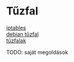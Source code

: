 # Tűzfal

[iptables](https://wiki.debian.org/iptables)\
[debian tűzfal](https://logout.hu/bejegyzes/xxxxx_2/debian_tuzfal_iptables.html)\
[tűzfalak](http://unixlinux.tmit.bme.hu/T%C5%B1zfalak)

TODO: saját megoldások
